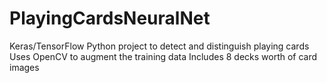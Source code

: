 # PlayingCardsNeuralNet

Keras/TensorFlow Python project to detect and distinguish playing cards
Uses OpenCV to augment the training data
Includes 8 decks worth of card images

